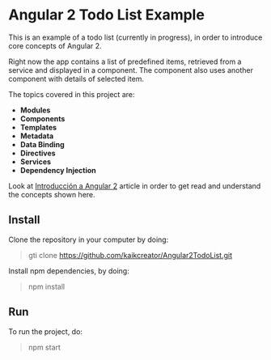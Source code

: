 # Angular 2 Todo List Example

This is an example of a todo list (currently in progress), in order to introduce core concepts of Angular 2.

Right now the app contains a list of predefined items, retrieved from a service and displayed in a component. The component also uses another component with details of selected item.

The topics covered in this project are:

* **Modules**
* **Components**
* **Templates**
* **Metadata**
* **Data Binding**
* **Directives**
* **Services**
* **Dependency Injection**


Look at [Introducción a Angular 2](http://blog.enriqueoriol.com/2016/06/introduccion-a-angular-2-parte-i-componente.html) article in order to get read and understand the concepts shown here.


## Install

Clone the repository in your computer by doing:

> gti clone https://github.com/kaikcreator/Angular2TodoList.git

Install npm dependencies, by doing:

> npm install


## Run

To run the project, do:

> npm start